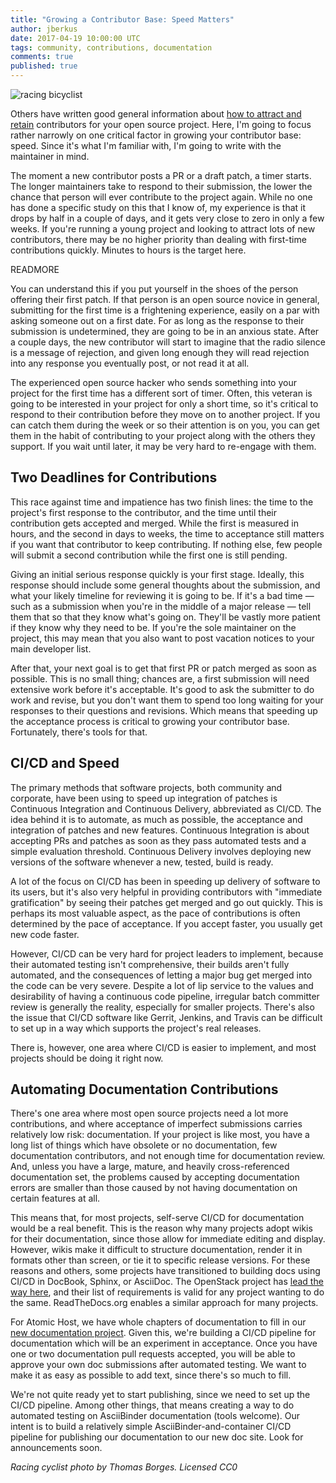 ```yaml
---
title: "Growing a Contributor Base: Speed Matters"
author: jberkus
date: 2017-04-19 10:00:00 UTC
tags: community, contributions, documentation
comments: true
published: true
---
```


![racing bicyclist](/images/blog/biker_racing.png)

Others have written good general information about [how to attract and retain](https://opensource.com/article/17/4/encourage-new-contributors) contributors for your open source project. Here, I'm going to focus rather narrowly on one critical factor in growing your contributor base: speed.  Since it's what I'm familiar with, I'm going to write with the maintainer in mind.

The moment a new contributor posts a PR or a draft patch, a timer starts.  The longer maintainers take to respond to their submission, the lower the chance that person will ever contribute to the project again.  While no one has done a specific study on this that I know of, my experience is that it drops by half in a couple of days, and it gets very close to zero in only a few weeks.  If you're running a young project and looking to attract lots of new contributors, there may be no higher priority than dealing with first-time contributions quickly.  Minutes to hours is the target here.

READMORE

You can understand this if you put yourself in the shoes of the person offering their first patch.  If that person is an open source novice in general, submitting for the first time is a frightening experience, easily on a par with asking someone out on a first date.  For as long as the response to their submission is undetermined, they are going to be in an anxious state.  After a couple days, the new contributor will start to imagine that the radio silence is a message of rejection, and given long enough they will read rejection into any response you eventually post, or not read it at all.

The experienced open source hacker who sends something into your project for the first time has a different sort of timer.  Often, this veteran is going to be interested in your project for only a short time, so it's critical to respond to their contribution before they move on to another project.  If you can catch them during the week or so their attention is on you, you can get them in the habit of contributing to your project along with the others they support.  If you wait until later, it may be very hard to re-engage with them.

## Two Deadlines for Contributions

This race against time and impatience has two finish lines: the time to the project's first response to the contributor, and the time until their contribution gets accepted and merged.  While the first is measured in hours, and the second in days to weeks, the time to acceptance still matters if you want that contributor to keep contributing.  If nothing else, few people will submit a second contribution while the first one is still pending.

Giving an initial serious response quickly is your first stage.  Ideally, this response should include some general thoughts about the submission, and what your likely timeline for reviewing it is going to be.  If it's a bad time &mdash; such as a submission when you're in the middle of a major release &mdash; tell them that so that they know what's going on.  They'll be vastly more patient if they know why they need to be.  If you're the sole maintainer on the project, this may mean that you also want to post vacation notices to your main developer list.

After that, your next goal is to get that first PR or patch merged as soon as possible.  This is no small thing; chances are, a first submission will need extensive work before it's acceptable.  It's good to ask the submitter to do work and revise, but you don't want them to spend too long waiting for your responses to their questions and revisions.  Which means that speeding up the acceptance process is critical to growing your contributor base.  Fortunately, there's tools for that.

## CI/CD and Speed

The primary methods that software projects, both community and corporate, have been using to speed up integration of patches is Continuous Integration and Continuous Delivery, abbreviated as CI/CD. The idea behind it is to automate, as much as possible, the acceptance and integration of patches and new features. Continuous Integration is about accepting PRs and patches as soon as they pass automated tests and a simple evaluation threshold.  Continuous Delivery involves deploying new versions of the software whenever a new, tested, build is ready.

A lot of the focus on CI/CD has been in speeding up delivery of software to its users, but it's also very helpful in providing contributors with "immediate gratification" by seeing their patches get merged and go out quickly. This is perhaps its most valuable aspect, as the pace of contributions is often determined by the pace of acceptance.  If you accept faster, you usually get new code faster.

However, CI/CD can be very hard for project leaders to implement, because their automated testing isn't comprehensive, their builds aren't fully automated, and the consequences of letting a major bug get merged into the code can be very severe.  Despite a lot of lip service to the values and desirability of having a continuous code pipeline, irregular batch committer review is generally the reality, especially for smaller projects.  There's also the issue that CI/CD software like Gerrit, Jenkins, and Travis can be difficult to set up in a way which supports the project's real releases.

There is, however, one area where CI/CD is easier to implement, and most projects should be doing it right now.

## Automating Documentation Contributions

There's one area where most open source projects need a lot more contributions, and where acceptance of imperfect submissions carries relatively low risk: documentation.  If your project is like most, you have a long list of things which have obsolete or no documentation, few documentation contributors, and not enough time for documentation review.  And, unless you have a large, mature, and heavily cross-referenced documentation set, the problems caused by accepting documentation errors are smaller than those caused by not having documentation on certain features at all.

This means that, for most projects, self-serve CI/CD for documentation would be a real benefit.  This is the reason why many projects adopt wikis for their documentation, since those allow for immediate editing and display.  However, wikis make it difficult to structure documentation, render it in formats other than screen, or tie it to specific release versions.  For these reasons and others, some projects have transitioned to building docs using CI/CD in DocBook, Sphinx, or AsciiDoc. The OpenStack project has [lead the way here](https://opensource.com/business/15/7/continuous-integration-and-continuous-delivery-documentation), and their list of requirements is valid for any project wanting to do the same.  ReadTheDocs.org enables a similar approach for many projects.

For Atomic Host, we have whole chapters of documentation to fill in our [new documentation project](https://github.com/projectatomic/atomic-host-docs).  Given this, we're building a CI/CD pipeline for documentation which will be an experiment in acceptance.  Once you have one or two documentation pull requests accepted, you will be able to approve your own doc submissions after automated testing.  We want to make it as easy as possible to add text, since there's so much to fill.

We're not quite ready yet to start publishing, since we need to set up the CI/CD pipeline.  Among other things, that means creating a way to do automated testing on AsciiBinder documentation (tools welcome).  Our intent is to build a relatively simple AsciiBinder-and-container CI/CD pipeline for publishing our documentation to our new doc site.  Look for announcements soon.

_Racing cyclist photo by Thomas Borges.  Licensed CC0_
